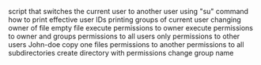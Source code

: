 script that switches the current user to another user using "su" command
how to print effective user IDs
printing groups of current user
changing owner of file
empty file
execute permissions to owner
execute permissions to owner and groups
permissions to all users
only permissions to other users
John-doe
copy one files permissions to another
permissions to all subdirectories
create directory with permissions
change group name
